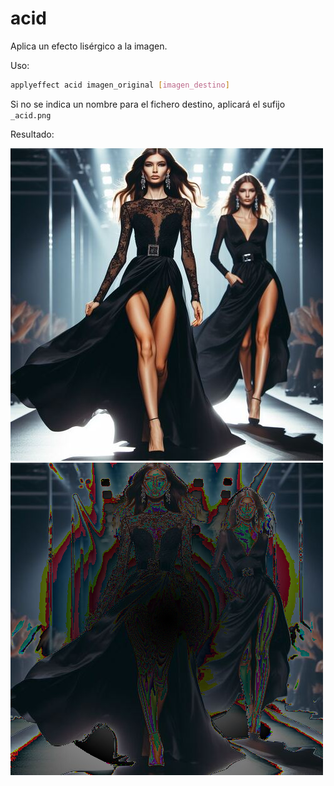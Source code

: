 # acid

Aplica un efecto lisérgico a la imagen.

Uso:

``` sh
applyeffect acid imagen_original [imagen_destino]
```

Si no se indica un nombre para el fichero destino, aplicará el sufijo `_acid.png`

Resultado:

![imagen original](../../images/image.jpg)
![acid](../../images/image_acid.png)
